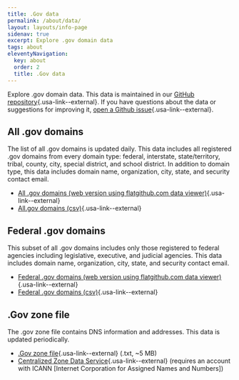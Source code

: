 ```yaml
---
title: .Gov data
permalink: /about/data/
layout: layouts/info-page
sidenav: true
excerpt: Explore .gov domain data
tags: about
eleventyNavigation:
  key: about
  order: 2
  title: .Gov data
---
```

  

Explore .gov domain data. This data is maintained in our [GitHub repository](https://github.com/cisagov/dotgov-data/){.usa-link--external}. If you have questions about the data or suggestions for improving it, [open a Github issue](https://github.com/cisagov/dotgov-data/issues){.usa-link--external}.

## All .gov domains

The list of all .gov domains is updated daily. This data includes all registered .gov domains from every domain type: federal, interstate, state/territory, tribal, county, city, special district, and school district. In addition to domain type, this data includes domain name, organization, city, state, and security contact email.

- [All .gov domains (web version using flatgithub.com data viewer)](https://flatgithub.com/cisagov/dotgov-data/blob/main/?filename=current-full.csv&sha=1ff6d20fc170a2b9d9b0e78cab32dc16aeed50a2){.usa-link--external}
- [All.gov domains (csv)](https://raw.githubusercontent.com/cisagov/dotgov-data/main/current-full.csv){.usa-link--external}

## Federal .gov domains

This subset of all .gov domains includes only those registered to federal agencies including legislative, executive, and judicial agencies. This data includes domain name, organization, city, state, and security contact email.

- [Federal .gov domains (web version using flatgithub.com data viewer)](https://flatgithub.com/cisagov/dotgov-data/blob/main/?filename=current-federal.csv){.usa-link--external}
- [Federal .gov domains (csv)](https://raw.githubusercontent.com/cisagov/dotgov-data/main/current-federal.csv){.usa-link--external}

## .Gov zone file

The .gov zone file contains DNS information and addresses. This data is updated periodically.

- [.Gov zone file](https://raw.githubusercontent.com/cisagov/dotgov-data/main/gov.txt){.usa-link--external} (.txt, ~5 MB)
- [Centralized Zone Data Service](https://czds.icann.org/home){.usa-link--external} (requires an account with ICANN [Internet Corporation for Assigned Names and Numbers])
